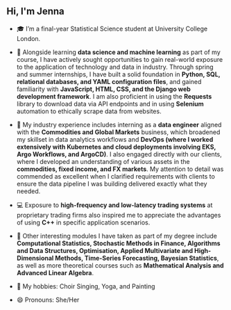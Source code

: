 ## Hi, I'm Jenna

<!--
**jennajiali/jennajiali** is a ✨ _special_ ✨ repository because its `README.md` (this file) appears on your GitHub profile.
-->

- 🎓 I’m a final-year Statistical Science student at University College London.

- 🌱 Alongside learning **data science and machine learning** as part of my course, I have actively sought opportunities to gain real-world exposure to the application of technology and data in industry. Through spring and summer internships, I have built a solid foundation in **Python, SQL, relational databases, and YAML configuration files**, and gained familiarity with **JavaScript, HTML, CSS, and the Django web development framework**. I am also proficient in using the **Requests** library to download data via API endpoints and in using **Selenium** automation to ethically scrape data from websites.

- 💼 My industry experience includes interning as a **data engineer** aligned with the **Commodities and Global Markets** business, which broadened my skillset in data analytics workflows and **DevOps (where I worked extensively with Kubernetes and cloud deployments involving EKS, Argo Workflows, and ArgoCD)**. I also engaged directly with our clients, where I developed an understanding of various assets in the **commodities, fixed income, and FX markets**. My attention to detail was commended as excellent when I clarified requirements with clients to ensure the data pipeline I was building delivered exactly what they needed.

- 💻 Exposure to **high-frequency and low-latency trading systems** at proprietary trading firms also inspired me to appreciate the advantages of using **C++** in specific application scenarios.

- 📖 Other interesting modules I have taken as part of my degree include **Computational Statistics, Stochastic Methods in Finance, Algorithms and Data Structures, Optimisation, Applied Multivariate and High-Dimensional Methods, Time-Series Forecasting, Bayesian Statistics**, as well as more theoretical courses such as **Mathematical Analysis and Advanced Linear Algebra**.

- 👯 My hobbies: Choir Singing, Yoga, and Painting

- 😄 Pronouns: She/Her
